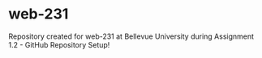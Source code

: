 # web-231
Repository created for web-231 at Bellevue University during Assignment 1.2 - GitHub Repository Setup!
